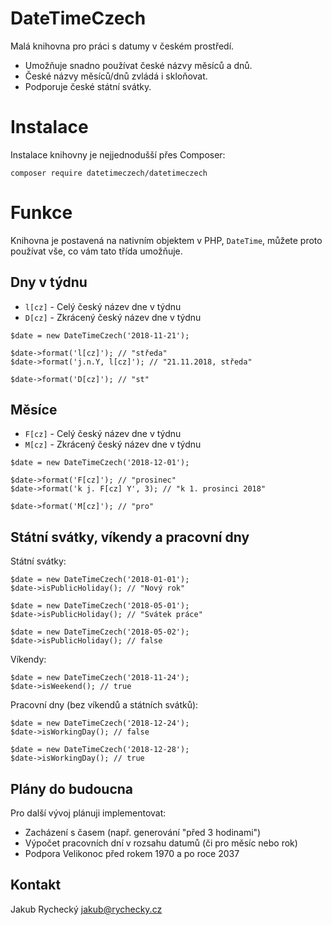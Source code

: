 # DateTimeCzech
Malá knihovna pro práci s datumy v českém prostředí.

- Umožňuje snadno používat české názvy měsíců a dnů.
- České názvy měsíců/dnů zvládá i skloňovat.
- Podporuje české státní svátky.

# Instalace
Instalace knihovny je nejjednodušší přes Composer:
```
composer require datetimeczech/datetimeczech
```


# Funkce
Knihovna je postavená na nativním objektem v PHP, `DateTime`,
můžete proto používat vše, co vám tato třída umožňuje.


## Dny v týdnu
- `l[cz]` - Celý český název dne v týdnu
- `D[cz]` - Zkrácený český název dne v týdnu
```
$date = new DateTimeCzech('2018-11-21');

$date->format('l[cz]'); // "středa"
$date->format('j.n.Y, l[cz]'); // "21.11.2018, středa"

$date->format('D[cz]'); // "st"
```

## Měsíce
- `F[cz]` - Celý český název dne v týdnu
- `M[cz]` - Zkrácený český název dne v týdnu
```
$date = new DateTimeCzech('2018-12-01');

$date->format('F[cz]'); // "prosinec"
$date->format('k j. F[cz] Y', 3); // "k 1. prosinci 2018"

$date->format('M[cz]'); // "pro"
```

## Státní svátky, víkendy a pracovní dny
Státní svátky:
```
$date = new DateTimeCzech('2018-01-01');
$date->isPublicHoliday(); // "Nový rok"

$date = new DateTimeCzech('2018-05-01');
$date->isPublicHoliday(); // "Svátek práce"

$date = new DateTimeCzech('2018-05-02');
$date->isPublicHoliday(); // false
```

Víkendy:
```
$date = new DateTimeCzech('2018-11-24');
$date->isWeekend(); // true
```

Pracovní dny (bez víkendů a státních svátků):
```
$date = new DateTimeCzech('2018-12-24');
$date->isWorkingDay(); // false

$date = new DateTimeCzech('2018-12-28');
$date->isWorkingDay(); // true
```

## Plány do budoucna
Pro další vývoj plánuji implementovat:
- Zacházení s časem (např. generování "před 3 hodinami")
- Výpočet pracovních dní v rozsahu datumů (či pro měsíc nebo rok)
- Podpora Velikonoc před rokem 1970 a po roce 2037

## Kontakt
Jakub Rychecký <jakub@rychecky.cz>